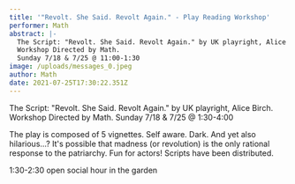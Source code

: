 ```yaml
---
title: '"Revolt. She Said. Revolt Again." - Play Reading Workshop'
performer: Math
abstract: |-
  The Script: "Revolt. She Said. Revolt Again." by UK playright, Alice Birch. 
  Workshop Directed by Math.
  Sunday 7/18 & 7/25 @ 11:00-1:30
image: /uploads/messages_0.jpeg
author: Math
date: 2021-07-25T17:30:22.351Z
---
```

The Script: "Revolt. She Said. Revolt Again." by UK playright, Alice Birch. 
Workshop Directed by Math.
Sunday 7/18 & 7/25 @ 1:30-4:00

The play is composed of 5 vignettes. Self aware. Dark. And yet also hilarious...? It's possible that madness (or revolution) is the only rational response to the patriarchy. Fun for actors! Scripts have been distributed.

1:30-2:30 open social hour in the garden